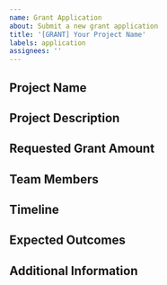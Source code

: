```yaml
---
name: Grant Application
about: Submit a new grant application
title: '[GRANT] Your Project Name'
labels: application
assignees: ''
---
```


## Project Name

## Project Description

## Requested Grant Amount

## Team Members

## Timeline

## Expected Outcomes

## Additional Information
